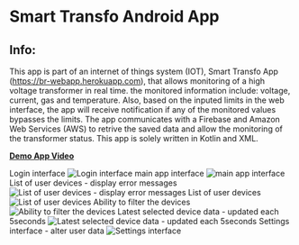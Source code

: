 # Smart Transfo Android App

## Info:

This app is part of an internet of things system (IOT), Smart Transfo App (https://br-webapp.herokuapp.com), that allows monitoring of a high voltage transformer in real time. the monitored information include: voltage, current, gas and temperature. Also, based on the inputed limits in the web interface, the app will receive notification if any of the monitored values bypasses the limits. The app communicates with a Firebase and Amazon Web Services (AWS) to retrive the saved data and allow the monitoring of the transformer status. This app is solely written in Kotlin and XML.


[**Demo App Video**](https://drive.google.com/open?id=1w2_LZfg0xIfPUEkcVGvqFStTgiv85UAx)

Login interface
![Login interface](screenshots/1.png)
main app interface
![main app interface](screenshots/2.png)
List of user devices - display error messages
![List of user devices - display error messages](screenshots/3.png)
List of user devices
![List of user devices](screenshots/4.png)
Ability to filter the devices
![Ability to filter the devices](screenshots/5.png)
Latest selected device data - updated each 5seconds
![Latest selected device data - updated each 5seconds](screenshots/6.png)
Settings interface - alter user data
![Settings interface](screenshots/7.jpg)

